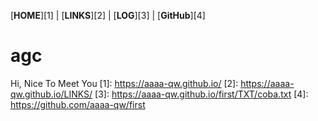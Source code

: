 [**HOME**][1] | [**LINKS**][2] | [**LOG**][3] | [**GitHub**][4]

# agc

Hi, Nice To Meet You
[1]: https://aaaa-qw.github.io/
[2]: https://aaaa-qw.github.io/LINKS/
[3]: https://aaaa-qw.github.io/first/TXT/coba.txt
[4]: https://github.com/aaaa-qw/first
